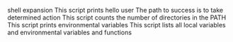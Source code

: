 shell expansion
This script prints hello user
The path to success is to take determined action
This script counts the number of directories in the PATH
This script prints environmental variables
This script lists all local variables and environmental variables and functions 

